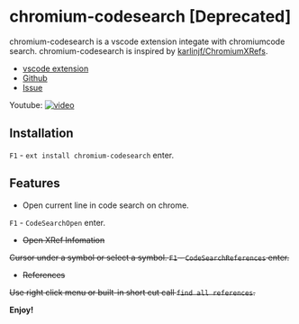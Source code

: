 # chromium-codesearch [Deprecated]

chromium-codesearch is a vscode extension integate with chromiumcode search.
chromium-codesearch is inspired by 
[karlinjf/ChromiumXRefs](https://github.com/karlinjf/ChromiumXRefs).

- [vscode extension](https://marketplace.visualstudio.com/items?itemName=chaopeng.chromium-codesearch)
- [Github](https://github.com/chaopeng/vscode-chromium-codesearch)
- [Issue](https://github.com/chaopeng/vscode-chromium-codesearch/issues)

Youtube:
[![video](https://i1.ytimg.com/vi/xSwVIVQqE28/maxresdefault.jpg)](https://www.youtube.com/watch?v=xSwVIVQqE28)

## Installation

`F1` - `ext install chromium-codesearch` enter.

## Features

- Open current line in code search on chrome.

`F1` - `CodeSearchOpen` enter.
  
- <del>Open XRef Infomation</del>

<del>Cursor under a symbol or select a symbol. `F1` - `CodeSearchReferences` enter.</del>

- <del>References</del>

<del>Use right click menu or built-in short cut call `find all references`.</del>

**Enjoy!**
